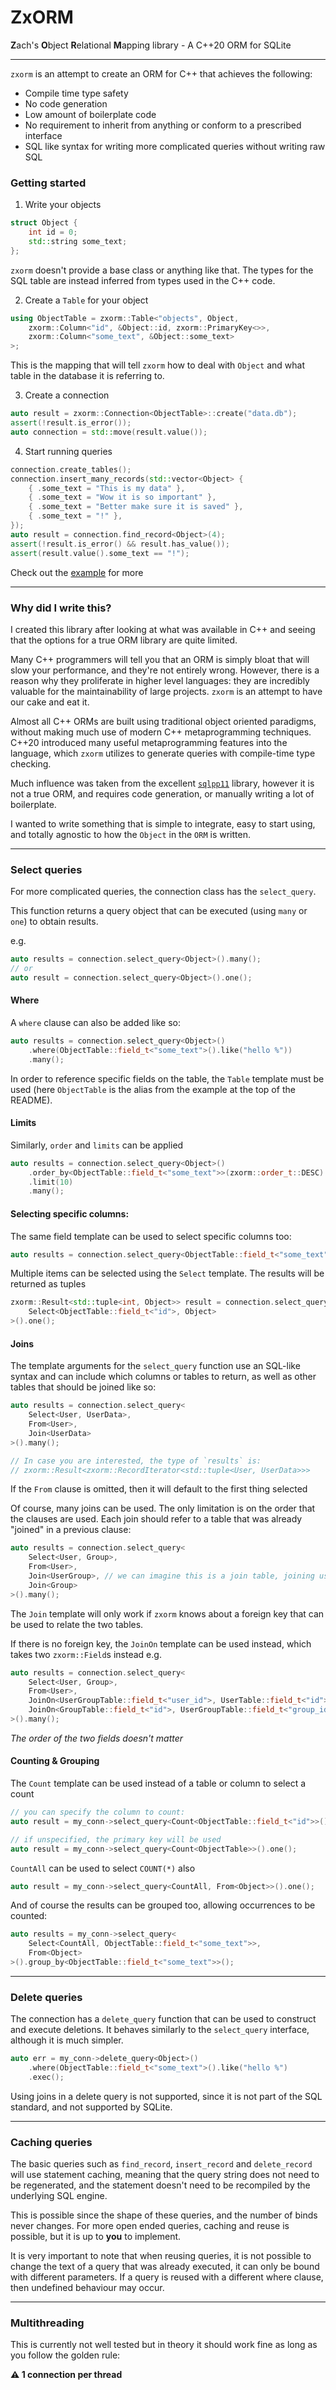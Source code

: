 # ZxORM
**Z**ach's **O**bject **R**elational **M**apping library - A C++20 ORM for SQLite
___

`zxorm` is an attempt to create an ORM for C++ that achieves the following:
* Compile time type safety
* No code generation
* Low amount of boilerplate code
* No requirement to inherit from anything or conform to a prescribed interface
* SQL like syntax for writing more complicated queries without writing raw SQL


### Getting started
1. Write your objects

```cpp
struct Object {
    int id = 0;
    std::string some_text;
};

```
`zxorm` doesn't provide a base class or anything like that. The types for the
SQL table are instead inferred from types used in the C++ code.

2. Create a `Table` for your object
```cpp
using ObjectTable = zxorm::Table<"objects", Object,
    zxorm::Column<"id", &Object::id, zxorm::PrimaryKey<>>,
    zxorm::Column<"some_text", &Object::some_text>
>;
```
This is the mapping that will tell `zxorm` how to deal with `Object` and what table
in the database it is referring to.

3. Create a connection
```cpp
auto result = zxorm::Connection<ObjectTable>::create("data.db");
assert(!result.is_error());
auto connection = std::move(result.value());
```

4. Start running queries
```cpp
connection.create_tables();
connection.insert_many_records(std::vector<Object> {
    { .some_text = "This is my data" },
    { .some_text = "Wow it is so important" },
    { .some_text = "Better make sure it is saved" },
    { .some_text = "!" },
});
auto result = connection.find_record<Object>(4);
assert(!result.is_error() && result.has_value());
assert(result.value().some_text == "!");
```

Check out the [example](./example.cpp) for more
___

### Why did I write this?

I created this library after looking at what was available in C++ and seeing that
the options for a true ORM library are quite limited.

Many C++ programmers will tell you that an ORM is simply bloat that will slow
your performance, and they're not entirely wrong. However, there is a reason
why they proliferate in higher level languages: they are incredibly valuable
for the maintainability of large projects. `zxorm` is an attempt to have our cake
and eat it.

Almost all C++ ORMs are built using traditional object oriented paradigms, without
making much use of modern C++ metaprogramming techniques. C++20 introduced many
useful metaprogramming features into the language, which `zxorm` utilizes to
generate queries with compile-time type checking.

Much influence was taken from the excellent [`sqlpp11`](https://github.com/rbock/sqlpp11)
library, however it is not a true ORM, and requires code generation, or manually
writing a lot of boilerplate.

I wanted to write something that is simple to integrate, easy to start using, and
totally agnostic to how the `Object` in the `ORM` is written.

___
### Select queries

For more complicated queries, the connection class has the `select_query`.

This function returns a query object that can be executed (using `many` or `one`)
to obtain results.

e.g.
```cpp
auto results = connection.select_query<Object>().many();
// or
auto result = connection.select_query<Object>().one();
```

#### Where

A `where` clause can also be added like so:
```cpp
auto results = connection.select_query<Object>()
    .where(ObjectTable::field_t<"some_text">().like("hello %"))
    .many();
```
In order to reference specific fields on the table, the `Table` template must be
used (here `ObjectTable` is the alias from the example at the top of the README).

#### Limits

Similarly, `order` and `limits` can be applied
```cpp
auto results = connection.select_query<Object>()
    .order_by<ObjectTable::field_t<"some_text">>(zxorm::order_t::DESC)
    .limit(10)
    .many();
```

#### Selecting specific columns:

The same field template can be used to select specific columns too:
```cpp
auto results = connection.select_query<ObjectTable::field_t<"some_text">>().many();
```

Multiple items can be selected using the `Select` template.
The results will be returned as tuples

```cpp
zxorm::Result<std::tuple<int, Object>> result = connection.select_query<
    Select<ObjectTable::field_t<"id">, Object>
>().one();
```

#### Joins

The template arguments for the `select_query` function use an SQL-like syntax
and can include which columns or tables to return, as well as other tables that
should be joined like so:
```cpp
auto results = connection.select_query<
    Select<User, UserData>,
    From<User>,
    Join<UserData>
>().many();

// In case you are interested, the type of `results` is:
// zxorm::Result<zxorm::RecordIterator<std::tuple<User, UserData>>>
```
If the `From` clause is omitted, then it will default to the first thing selected

Of course, many joins can be used. The only limitation is on the order that the
clauses are used. Each join should refer to a table that was already "joined"
in a previous clause:
```cpp
auto results = connection.select_query<
    Select<User, Group>,
    From<User>,
    Join<UserGroup>, // we can imagine this is a join table, joining users & groups
    Join<Group>
>().many();
```

The `Join` template will only work if `zxorm` knows about a foreign key that can
be used to relate the two tables.

If there is no foreign key, the `JoinOn` template can be used instead, which takes
two `zxorm::Field`s instead e.g.

```cpp
auto results = connection.select_query<
    Select<User, Group>,
    From<User>,
    JoinOn<UserGroupTable::field_t<"user_id">, UserTable::field_t<"id">>,
    JoinOn<GroupTable::field_t<"id">, UserGroupTable::field_t<"group_id">>
>().many();
```
_The order of the two fields doesn't matter_


#### Counting & Grouping

The `Count` template can be used instead of a table or column to select a count
```cpp
// you can specify the column to count:
auto result = my_conn->select_query<Count<ObjectTable::field_t<"id">>().one();

// if unspecified, the primary key will be used
auto result = my_conn->select_query<Count<ObjectTable>>().one();
```

`CountAll` can be used to select `COUNT(*)` also
```cpp
auto result = my_conn->select_query<CountAll, From<Object>>().one();
```

And of course the results can be grouped too, allowing occurrences to be counted:
```cpp
auto results = my_conn->select_query<
    Select<CountAll, ObjectTable::field_t<"some_text">>,
    From<Object>
>().group_by<ObjectTable::field_t<"some_text">>();
```
___
### Delete queries

The connection has a `delete_query` function that can be used to construct and
execute deletions. It behaves similarly to the `select_query` interface, although
it is much simpler.

```cpp
auto err = my_conn->delete_query<Object>()
    .where(ObjectTable::field_t<"some_text">().like("hello %")
    .exec();
```

Using joins in a delete query is not supported, since it is not part of the SQL
standard, and not supported by SQLite.
___
### Caching queries

The basic queries such as `find_record`, `insert_record` and `delete_record` will
use statement caching, meaning that the query string does not need to be regenerated,
and the statement doesn't need to be recompiled by the underlying SQL engine.

This is possible since the shape of these queries, and the number of binds
never changes. For more open ended queries, caching and reuse is possible,
but it is up to **you** to implement.

It is very important to note that when reusing queries, it is not possible to
change the text of a query that was already executed, it can only be bound with
different parameters. If a query is reused with a different where clause,
then undefined behaviour may occur.
___

### Multithreading

This is currently not well tested but in theory it should work fine as long as
you follow the golden rule:

**:warning: 1 connection per thread**

